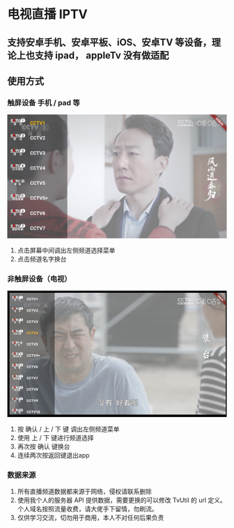 # 电视直播 IPTV

## 支持安卓手机、安卓平板、iOS、安卓TV 等设备，理论上也支持 ipad， appleTv 没有做适配

## 使用方式

### 触屏设备 手机 / pad 等

![phone-1.png](source%2Fphone-1.png)


1. 点击屏幕中间调出左侧频道选择菜单
2. 点击频道名字换台

### 非触屏设备（电视）
![tv-1.png](source%2Ftv-1.png)

1. 按 确认 / 上 / 下 键 调出左侧频道菜单
2. 使用 上 / 下 键进行频道选择
3. 再次按 确认 键换台
4. 连续两次按返回键退出app

### 数据来源
1. 所有直播频道数据都来源于网络，侵权请联系删除
2. 使用我个人的服务器 API 提供数据，需要更换的可以修改 TvUtil 的 url 定义。个人域名按照流量收费，请大佬手下留情，勿刷流。
3. 仅供学习交流，切勿用于商用，本人不对任何后果负责